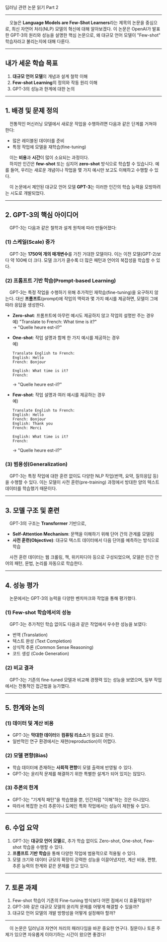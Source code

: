 딥러닝 관련 논문 읽기 Part 2

---

&emsp;오늘은 **Language Models are Few-Shot Learners**라는 제목의 논문을 중심으로, 최신 자연어 처리(NLP) 모델의 혁신에 대해 알아보겠다. 이 논문은 OpenAI가 발표한 GPT-3의 원리와 성능을 설명한 핵심 논문으로, 왜 대규모 언어 모델이 "Few-shot" 학습자라고 불리는지에 대해 다룬다. 

---

## **내가 세운 학습 목표**
1. **대규모 언어 모델**의 개념과 설계 철학 이해
2. **Few-shot Learning**의 정의와 작동 원리 이해
3. GPT-3의 성능과 한계에 대한 논의

---

## **1. 배경 및 문제 정의**
&emsp;전통적인 머신러닝 모델에서 새로운 작업을 수행하려면 다음과 같은 단계를 거쳐야 한다:
- 많은 레이블된 데이터를 준비
- 특정 작업에 모델을 재학습(fine-tuning)

&emsp;이는 **비용**과 **시간**이 많이 소요되는 과정이다.  
&emsp;하지만 인간은 **few-shot** 또는 심지어 **zero-shot** 방식으로 학습할 수 있습니다. 예를 들어, 우리는 새로운 개념이나 작업을 몇 가지 예시만 보고도 이해하고 수행할 수 있다.

&emsp;이 논문에서 제안된 대규모 언어 모델 **GPT-3**는 이러한 인간의 학습 능력을 모방하려는 시도로 개발되었다.

---

## **2. GPT-3의 핵심 아이디어**
&emsp;GPT-3는 다음과 같은 철학과 설계 원칙에 따라 만들어졌다:

### (1) **스케일(Scale) 증가**
&emsp;GPT-3는 **1750억 개의 매개변수**를 가진 거대한 모델이다. 이는 이전 모델(GPT-2)보다 약 100배 더 크다. 모델 크기가 클수록 더 많은 패턴과 언어의 복잡성을 학습할 수 있다.

### (2) **프롬프트 기반 학습(Prompt-based Learning)**
&emsp;GPT-3는 특정 작업을 수행하기 위해 추가적인 재학습(fine-tuning)을 요구하지 않는다. 대신 **프롬프트**(prompt)에 작업의 맥락과 몇 가지 예시를 제공하면, 모델이 그에 따라 응답을 생성한다.

- **Zero-shot**: 프롬프트에 아무런 예시도 제공하지 않고 작업의 설명만 주는 경우  
    예) "Translate to French: What time is it?"  
    -> "Quelle heure est-il?"

- **One-shot**: 작업 설명과 함께 한 가지 예시를 제공하는 경우  
    예)  
    ```
    Translate English to French:
    English: Hello
    French: Bonjour

    English: What time is it?
    French: 
    ```
    -> "Quelle heure est-il?"

- **Few-shot**: 작업 설명과 여러 예시를 제공하는 경우  
    예)  
    ```
    Translate English to French:
    English: Hello
    French: Bonjour
    English: Thank you
    French: Merci

    English: What time is it?
    French: 
    ```
    -> "Quelle heure est-il?"

### (3) **범용성(Generalization)**
&emsp;GPT-3는 특정 작업에 대한 훈련 없이도 다양한 NLP 작업(번역, 요약, 질의응답 등)을 수행할 수 있다. 이는 모델이 사전 훈련(pre-training) 과정에서 방대한 양의 텍스트 데이터를 학습했기 때문이다.

---

## **3. 모델 구조 및 훈련**
&emsp;GPT-3의 구조는 **Transformer** 기반으로,  
- **Self-Attention Mechanism**: 문맥을 이해하기 위해 단어 간의 관계를 모델링  
- **사전 훈련(Objective)**: 대규모 텍스트 데이터에서 다음 단어를 예측하는 방식으로 학습

&emsp;사전 훈련 데이터는 웹 크롤링, 책, 위키피디아 등으로 구성되었으며, 모델은 인간 언어의 패턴, 문법, 논리를 자동으로 학습한다.

---

## **4. 성능 평가**
&emsp;논문에서는 GPT-3의 능력을 다양한 벤치마크와 작업을 통해 평가했다.

### (1) **Few-shot 학습에서의 성능**
&emsp;GPT-3는 추가적인 학습 없이도 다음과 같은 작업에서 우수한 성능을 보였다:
- 번역 (Translation)
- 텍스트 완성 (Text Completion)
- 상식적 추론 (Common Sense Reasoning)
- 코드 생성 (Code Generation)

### (2) **비교 결과**
&emsp;GPT-3는 기존의 fine-tuned 모델과 비교해 경쟁력 있는 성능을 보였으며, 일부 작업에서는 전통적인 접근법을 능가했다.

---

## **5. 한계와 논의**
### (1) **데이터 및 계산 비용**
- GPT-3는 **막대한 데이터**와 **컴퓨팅 리소스**가 필요로 한다.
- 일반적인 연구 환경에서는 재현(reproduction)이 어렵다.

### (2) **모델 편향(Bias)**
- 학습 데이터에 존재하는 **사회적 편향**이 모델 출력에 반영될 수 있다.
- GPT-3는 윤리적 문제를 해결하기 위한 특별한 설계가 되어 있지는 않았다.

### (3) **추론의 한계**
- GPT-3는 "기계적 패턴"을 학습했을 뿐, 인간처럼 "이해"하는 것은 아니었다.
- 따라서 복잡한 논리 추론이나 도메인 특화 작업에서는 성능이 제한될 수 있다.

---

## **6. 수업 요약**
1. GPT-3는 **대규모 언어 모델**로, 추가 학습 없이도 Zero-shot, One-shot, Few-shot 학습을 수행할 수 있다.
2. **프롬프트 기반 학습**을 통해 다양한 작업에 범용적으로 적용될 수 있다.
3. 모델 크기와 데이터 규모의 확장이 강력한 성능을 이끌어냈지만, 계산 비용, 편향, 추론 능력의 한계와 같은 문제를 안고 있다.

---

## **7. 토론 과제**
1. Few-shot 학습이 기존의 Fine-tuning 방식보다 어떤 점에서 더 효율적일까?
2. GPT-3와 같은 대규모 모델의 윤리적 문제를 어떻게 해결할 수 있을까?
3. 대규모 언어 모델의 개발 방향성을 어떻게 설정해야 할까?

---

&emsp;이 논문은 딥러닝과 자연어 처리의 패러다임을 바꾼 중요한 연구다. 질문이나 토론 주제가 있으면 자유롭게 이야기하는 시간이 왔으면 좋겠다!
